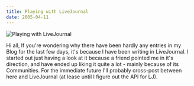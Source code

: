 ```yaml
---
title: Playing with LiveJournal
date: 2005-04-11
---
```


![Playing with LiveJournal](https://source.unsplash.com/FHnnjk1Yj7Y/1600x900)

Hi all, If you're wondering why there have been hardly any entries in my Blog for the last few days, it's because I have been writing in LiveJournal. I started out just having a look at it because a friend pointed me in it's direction, and have ended up liking it quite a lot - mainly because of its Communities. For the immediate future I'll probably cross-post between here and LiveJournal (at lease until I figure out the API for LJ).
